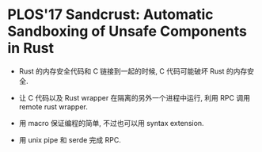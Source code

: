 # PLOS'17 Sandcrust: Automatic Sandboxing of Unsafe Components in Rust

* Rust 的内存安全代码和 C 链接到一起的时候, C 代码可能破坏 Rust 的内存安全.

* 让 C 代码以及 Rust wrapper 在隔离的另外一个进程中运行,
  利用 RPC 调用 remote rust wrapper.

* 用 macro 保证编程的简单, 不过也可以用 syntax extension.

* 用 unix pipe 和 serde 完成 RPC.
